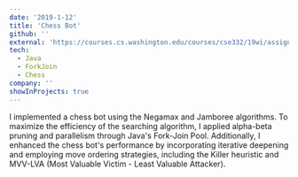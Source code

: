 ```yaml
---
date: '2019-1-12'
title: 'Chess Bot'
github: ''
external: 'https://courses.cs.washington.edu/courses/cse332/19wi/assignments/projects/p3/spec3.pdf'
tech:
  - Java
  - ForkJoin
  - Chess
company: ''
showInProjects: true
---
```


I implemented a chess bot using the Negamax and Jamboree algorithms. To maximize the efficiency of the searching algorithm, I applied alpha-beta pruning and parallelism through Java's Fork-Join Pool. Additionally, I enhanced the chess bot's performance by incorporating iterative deepening and employing move ordering strategies, including the Killer heuristic and MVV-LVA (Most Valuable Victim - Least Valuable Attacker).
